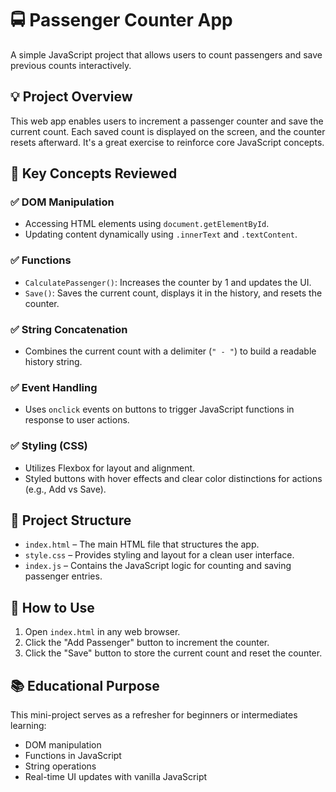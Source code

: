 # 🚍 Passenger Counter App

A simple JavaScript project that allows users to count passengers and save previous counts interactively.

## 💡 Project Overview

This web app enables users to increment a passenger counter and save the current count. Each saved count is displayed on the screen, and the counter resets afterward. It's a great exercise to reinforce core JavaScript concepts.

## 🧠 Key Concepts Reviewed

### ✅ DOM Manipulation
- Accessing HTML elements using `document.getElementById`.
- Updating content dynamically using `.innerText` and `.textContent`.

### ✅ Functions
- `CalculatePassenger()`: Increases the counter by 1 and updates the UI.
- `Save()`: Saves the current count, displays it in the history, and resets the counter.

### ✅ String Concatenation
- Combines the current count with a delimiter (`" - "`) to build a readable history string.

### ✅ Event Handling
- Uses `onclick` events on buttons to trigger JavaScript functions in response to user actions.

### ✅ Styling (CSS)
- Utilizes Flexbox for layout and alignment.
- Styled buttons with hover effects and clear color distinctions for actions (e.g., Add vs Save).

## 📁 Project Structure

- `index.html` – The main HTML file that structures the app.
- `style.css` – Provides styling and layout for a clean user interface.
- `index.js` – Contains the JavaScript logic for counting and saving passenger entries.

## 🧪 How to Use

1. Open `index.html` in any web browser.
2. Click the "Add Passenger" button to increment the counter.
3. Click the "Save" button to store the current count and reset the counter.

## 📚 Educational Purpose

This mini-project serves as a refresher for beginners or intermediates learning:
- DOM manipulation
- Functions in JavaScript
- String operations
- Real-time UI updates with vanilla JavaScript




